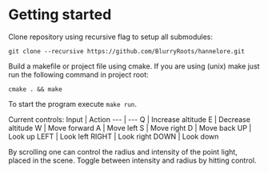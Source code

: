 # Getting started

Clone repository using recursive flag to setup all submodules:
```
git clone --recursive https://github.com/BlurryRoots/hannelore.git
```

Build a makefile or project file using cmake.
If you are using (unix) make just run the following command in project root:

```
cmake . && make
```

To start the program execute ```make run```.

Current controls:
Input | Action
--- | ---
Q | Increase altitude
E | Decrease altitude
W | Move forward
A | Move left
S | Move right
D | Move back
UP | Look up
LEFT | Look left
RIGHT | Look right
DOWN | Look down

By scrolling one can control the radius and intensity of the point light,
placed in the scene. Toggle between intensity and radius by hitting control.
